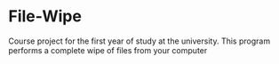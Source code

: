 # File-Wipe
Course project for the first year of study at the university. 
This program performs a complete wipe of files from your computer
